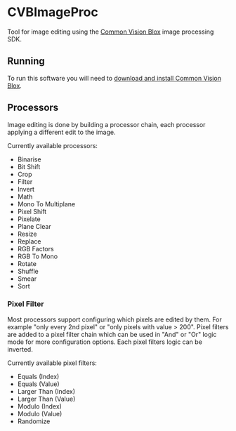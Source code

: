 # CVBImageProc
Tool for image editing using the [Common Vision Blox](https://www.commonvisionblox.com/en/) image processing SDK.

## Running
To run this software you will need to [download and install Common Vision Blox](https://forum.commonvisionblox.com/c/downloads/5).

## Processors
Image editing is done by building a processor chain, each processor applying a different edit to the image.

Currently available processors:
- Binarise
- Bit Shift
- Crop
- Filter
- Invert
- Math
- Mono To Multiplane
- Pixel Shift
- Pixelate
- Plane Clear
- Resize
- Replace
- RGB Factors
- RGB To Mono
- Rotate
- Shuffle
- Smear
- Sort

### Pixel Filter
Most processors support configuring which pixels are edited by them. For example "only every 2nd pixel" or "only pixels with value > 200".
Pixel filters are added to a pixel filter chain which can be used in "And" or "Or" logic mode for more configuration options.
Each pixel filters logic can be inverted.

Currently available pixel filters:
- Equals (Index)
- Equals (Value)
- Larger Than (Index)
- Larger Than (Value)
- Modulo (Index)
- Modulo (Value)
- Randomize
